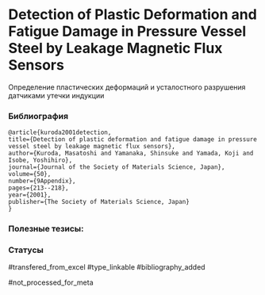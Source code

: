 # Detection of Plastic Deformation and Fatigue Damage in Pressure Vessel Steel by Leakage Magnetic Flux Sensors

Определение пластических деформаций и усталостного разрушения датчиками утечки индукции

### Библиография
```
@article{kuroda2001detection,
title={Detection of plastic deformation and fatigue damage in pressure vessel steel by leakage magnetic flux sensors},
author={Kuroda, Masatoshi and Yamanaka, Shinsuke and Yamada, Koji and Isobe, Yoshihiro},
journal={Journal of the Society of Materials Science, Japan},
volume={50},
number={9Appendix},
pages={213--218},
year={2001},
publisher={The Society of Materials Science, Japan}
}
```

### Полезные тезисы:

### Статусы
#transfered_from_excel 
#type_linkable 
#bibliography_added

#not_processed_for_meta
